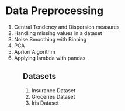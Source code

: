 # Data Preprocessing


<ol>
  <li>Central Tendency and Dispersion measures</li>
  <li>Handling missing values in a dataset</li>
  <li>Noise Smoothing with Binning</li>
  <li>PCA</li>
  <li>Apriori Algorithm</li>
  <li>Applying lambda with pandas</li>
<ol>
  
## Datasets
<ol>
  <li>Insurance Dataset</li>
  <li>Groceries Dataset</li>
  <li>Iris Dataset</li>
<ol>
